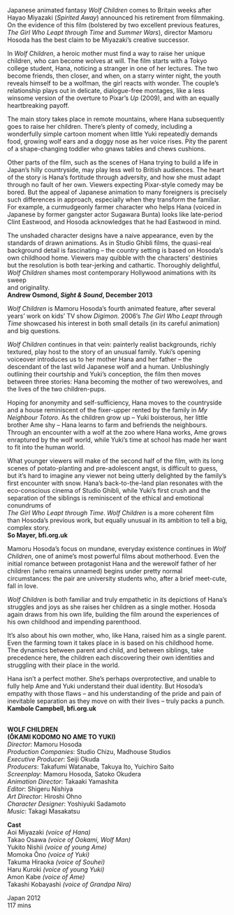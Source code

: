 

Japanese animated fantasy _Wolf Children_ comes to Britain weeks after Hayao Miyazaki (_Spirited Away_) announced his retirement from filmmaking. On the evidence of this film (bolstered by two excellent previous features, _The Girl Who Leapt through Time_ and _Summer Wars_), director Mamoru Hosoda has the best claim to be Miyazaki’s creative successor.

In _Wolf Children_, a heroic mother must find a way to raise her unique children, who can become wolves at will. The film starts with a Tokyo college student, Hana, noticing a stranger in one of her lectures. The two become friends, then closer, and when, on a starry winter night, the youth reveals himself to be a wolfman, the girl reacts with wonder. The couple’s relationship plays out in delicate, dialogue-free montages, like a less winsome version of the overture to Pixar’s _Up_ (2009), and with an equally heartbreaking payoff.

The main story takes place in remote mountains, where Hana subsequently goes to raise her children. There’s plenty of comedy, including a wonderfully simple cartoon moment when little Yuki repeatedly demands food, growing wolf ears and a doggy nose as her voice rises. Pity the parent of a shape-changing toddler who gnaws tables and chews cushions.

Other parts of the film, such as the scenes of Hana trying to build a life in Japan’s hilly countryside, may play less well to British audiences. The heart of the story is Hana’s fortitude through adversity, and how she must adapt through no fault of her own. Viewers expecting Pixar-style comedy may be bored. But the appeal of Japanese animation to many foreigners is precisely such differences in approach, especially when they transform the familiar.  
For example, a curmudgeonly farmer character who helps Hana (voiced in Japanese by former gangster actor Sugawara Bunta) looks like late-period Clint Eastwood, and Hosoda acknowledges that he had Eastwood in mind.

The unshaded character designs have a naive appearance, even by the standards of drawn animations. As in Studio Ghibli films, the quasi-real background detail is fascinating – the country setting is based on Hosoda’s own childhood home. Viewers may quibble with the characters’ destinies but the resolution is both tear-jerking and cathartic. Thoroughly delightful, _Wolf Children_ shames most contemporary Hollywood animations with its sweep  
and originality.  
**Andrew Osmond, _Sight & Sound_, December 2013**

_Wolf Children_ is Mamoru Hosoda’s fourth animated feature, after several years’ work on kids’ TV show _Digimon_. 2006’s _The Girl Who Leapt through Time_ showcased his interest in both small details (in its careful animation) and big questions.

_Wolf Children_ continues in that vein: painterly realist backgrounds, richly textured, play host to the story of an unusual family. Yuki’s opening voiceover introduces us to her mother Hana and her father – the descendant of the last wild Japanese wolf and a human. Unblushingly outlining their courtship and Yuki’s conception, the film then moves between three stories: Hana becoming the mother of two werewolves, and the lives of the two children-pups.

Hoping for anonymity and self-sufficiency, Hana moves to the countryside and a house reminiscent of the fixer-upper rented by the family in _My Neighbour Totoro_. As the children grow up – Yuki boisterous, her little brother Ame shy – Hana learns to farm and befriends the neighbours. Through an encounter with a wolf at the zoo where Hana works, Ame grows enraptured by the wolf world, while Yuki’s time at school has made her want to fit into the human world.

What younger viewers will make of the second half of the film, with its long scenes of potato-planting and pre-adolescent angst, is difficult to guess, but it’s hard to imagine any viewer not being utterly delighted by the family’s first encounter with snow. Hana’s back-to-the-land plan resonates with the eco-conscious cinema of Studio Ghibli, while Yuki’s first crush and the separation of the siblings is reminiscent of the ethical and emotional conundrums of  
_The Girl Who Leapt through Time_. _Wolf Children_ is a more coherent film than Hosoda’s previous work, but equally unusual in its ambition to tell a big, complex story.  
**So Mayer, bfi.org.uk**

Mamoru Hosoda’s focus on mundane, everyday existence continues in _Wolf Children_, one of anime’s most powerful films about motherhood. Even the initial romance between protagonist Hana and the werewolf father of her children (who remains unnamed) begins under pretty normal circumstances: the pair are university students who, after a brief meet-cute, fall in love.

_Wolf Children_ is both familiar and truly empathetic in its depictions of Hana’s struggles and joys as she raises her children as a single mother. Hosoda again draws from his own life, building the film around the experiences of his own childhood and impending parenthood.

It’s also about his own mother, who, like Hana, raised him as a single parent. Even the farming town it takes place in is based on his childhood home.  
The dynamics between parent and child, and between siblings, take precedence here, the children each discovering their own identities and struggling with their place in the world.

Hana isn’t a perfect mother. She’s perhaps overprotective, and unable to fully help Ame and Yuki understand their dual identity. But Hosoda’s empathy with those flaws – and his understanding of the pride and pain of inevitable separation as they move on with their lives – truly packs a punch.  
**Kambole Campbell, bfi.org.uk**
<br><br>

**WOLF CHILDREN<br>(ÔKAMI KODOMO NO AME TO YUKI)**  
_Director_: Mamoru Hosoda  
_Production Companies_: Studio Chizu,  Madhouse Studios  
_Executive Producer_: Seiji Okuda  
_Producers_: Takafumi Watanabe, Takuya Ito, Yuichiro Saito  
_Screenplay_: Mamoru Hosoda, Satoko Okudera  
_Animation Director_: Takaaki Yamashita  
_Editor_: Shigeru Nishiya  
_Art Director_: Hiroshi Ohno  
_Character Designer_: Yoshiyuki Sadamoto  
_Music_: Takagi Masakatsu

**Cast**  
Aoi Miyazaki _(voice of Hana)_  
Takao Osawa _(voice of Ookami, Wolf Man)_  
Yukito Nishii _(voice of young Ame)_  
Momoka Ôno _(voice of Yuki)_  
Takuma Hiraoka _(voice of Souhei)_  
Haru Kuroki _(voice of young Yuki)_  
Amon Kabe _(voice of Ame)_  
Takashi Kobayashi _(voice of Grandpa Nira)_

Japan 2012  
117 mins<br>
<br>
<!--stackedit_data:
eyJoaXN0b3J5IjpbLTEwNTg2MTQ0MzhdfQ==
-->